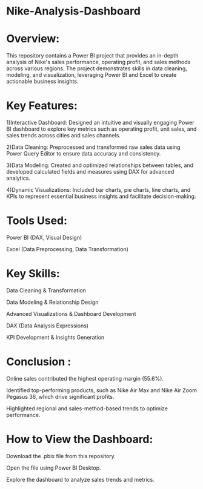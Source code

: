 # Nike-Analysis-Dashboard
# Overview:
This repository contains a Power BI project that provides an in-depth analysis of Nike's sales performance, operating profit, and sales methods across various regions. The project demonstrates skills in data cleaning, modeling, and visualization, leveraging Power BI and Excel to create actionable business insights.

# Key Features:
1)Interactive Dashboard: Designed an intuitive and visually engaging Power BI dashboard to explore key metrics such as operating profit, unit sales, and sales trends across cities and sales channels.

2)Data Cleaning: Preprocessed and transformed raw sales data using Power Query Editor to ensure data accuracy and consistency.

3)Data Modeling: Created and optimized relationships between tables, and developed calculated fields and measures using DAX for advanced analytics.

4)Dynamic Visualizations: Included bar charts, pie charts, line charts, and KPIs to represent essential business insights and facilitate decision-making.

 # Tools Used:
Power BI (DAX, Visual Design)

Excel (Data Preprocessing, Data Transformation)

# Key Skills:

Data Cleaning & Transformation

Data Modeling & Relationship Design

Advanced Visualizations & Dashboard Development

DAX (Data Analysis Expressions)

KPI Development & Insights Generation

# Conclusion :

Online sales contributed the highest operating margin (55.6%).

Identified top-performing products, such as Nike Air Max and Nike Air Zoom Pegasus 36, which drive significant profits.

Highlighted regional and sales-method-based trends to optimize performance.

# How to View the Dashboard:
Download the .pbix file from this repository.

Open the file using Power BI Desktop.

Explore the dashboard to analyze sales trends and metrics.

